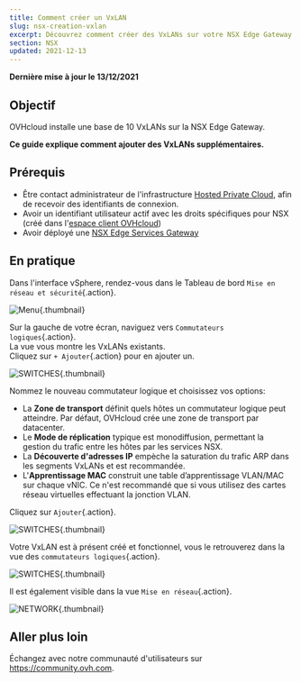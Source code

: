 ```yaml
---
title: Comment créer un VxLAN
slug: nsx-creation-vxlan
excerpt: Découvrez comment créer des VxLANs sur votre NSX Edge Gateway
section: NSX
updated: 2021-12-13
---
```


**Dernière mise à jour le 13/12/2021**

## Objectif

OVHcloud installe une base de 10 VxLANs sur la NSX Edge Gateway.

**Ce guide explique comment ajouter des VxLANs supplémentaires.**

## Prérequis

- Être contact administrateur de l'infrastructure [Hosted Private Cloud](https://www.ovhcloud.com/fr/enterprise/products/hosted-private-cloud/), afin de recevoir des identifiants de connexion.
- Avoir un identifiant utilisateur actif avec les droits spécifiques pour NSX (créé dans l'[espace client OVHcloud](https://www.ovh.com/auth/?action=gotomanager&from=https://www.ovh.com/fr/&ovhSubsidiary=fr))
- Avoir déployé une [NSX Edge Services Gateway](https://docs.ovh.com/fr/private-cloud/comment-deployer-une-nsx-edge-gateway/)

## En pratique

Dans l'interface vSphere, rendez-vous dans le Tableau de bord `Mise en réseau et sécurité`{.action}.

![Menu](images/en01dash.png){.thumbnail}

Sur la gauche de votre écran, naviguez vers `Commutateurs logiques`{.action}.<br>
La vue vous montre les VxLANs existants.<br>
Cliquez sur `+ Ajouter`{.action} pour en ajouter un.

![SWITCHES](images/en02switches.png){.thumbnail}

Nommez le nouveau commutateur logique et choisissez vos options:

- La **Zone de transport** définit quels hôtes un commutateur logique peut atteindre. Par défaut, OVHcloud crée une zone de transport par datacenter.
- Le **Mode de réplication** typique est monodiffusion, permettant la gestion du trafic entre les hôtes par les services NSX.
- La **Découverte d'adresses IP** empèche la saturation du trafic ARP dans les segments VxLANs et est recommandée. 
- L'**Apprentissage MAC** construit une table d’apprentissage VLAN/MAC sur chaque vNIC. Ce n'est recommandé que si vous utilisez des cartes réseau virtuelles effectuant la jonction VLAN.

Cliquez sur `Ajouter`{.action}.

![SWITCHES](images/en03new.png){.thumbnail}

Votre VxLAN est à présent créé et fonctionnel, vous le retrouverez dans la vue des `commutateurs logiques`{.action}.

![SWITCHES](images/en04created.png){.thumbnail}

Il est également visible dans la vue `Mise en réseau`{.action}.

![NETWORK](images/en05network.png){.thumbnail}

## Aller plus loin

Échangez avec notre communauté d'utilisateurs sur <https://community.ovh.com>.

